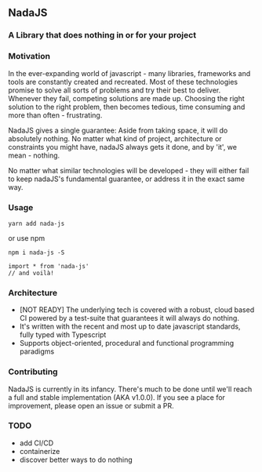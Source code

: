 ## NadaJS
### A Library that does nothing in or for your project

### Motivation
In the ever-expanding world of javascript - many libraries, frameworks and tools are constantly created and recreated.
Most of these technologies promise to solve all sorts of problems and try their best to deliver.
Whenever they fail, competing solutions are made up.
Choosing the right solution to the right problem, then becomes tedious, time consuming and more than often - frustrating.

NadaJS gives a single guarantee: Aside from taking space, it will do absolutely nothing.
No matter what kind of project, architecture or constraints you might have, nadaJS always gets it done, and by 'it', we mean - nothing. 

No matter what similar technologies will be developed - they will either fail to keep nadaJS's fundamental guarantee, or address it in the exact same way. 


### Usage

```
yarn add nada-js
```

or use npm

```
npm i nada-js -S
```

```
import * from 'nada-js'
// and voilà!
```

### Architecture
- [NOT READY] The underlying tech is covered with a robust, cloud based CI powered by a test-suite that guarantees it will always do nothing.
- It's written with the recent and most up to date javascript standards, fully typed with Typescript
- Supports object-oriented, procedural and functional programming paradigms

### Contributing
NadaJS is currently in its infancy.
There's much to be done until we'll reach a full and stable implementation (AKA v1.0.0).
If you see a place for improvement, please open an issue or submit a PR.

### TODO
- add CI/CD
- containerize
- discover better ways to do nothing
